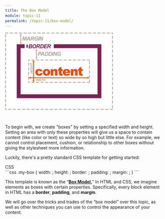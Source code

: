```yaml
---
title: The Box Model
module: topic-11
permalink: /topic-11/box-model/
---
```


<div class="divider-heading"></div>

<img src="../img/box-model-full.gif" alt="the full css box model" style="width: 350px; margin: 0 auto 30px;" />

To begin with, we create "boxes" by setting a specified width and height. Setting an area with only these properties will give us a space to contain content (like color or text) so wide by so high but little else. For example, we cannot control placement, cushion, or relationship to other boxes without giving the stylesheet more information.

Luckily, there's a pretty standard CSS template for getting started:

<div class="code-heading">
  <span class="css">CSS</span>
</div>
```css
.my-box {
  width: ;
  height: ;
  border: ;
  padding: ;
  margin: ;
}
```

This template is known as the “<b><a href="https://www.w3schools.com/css/css_boxmodel.asp" target="_blank">Box Model.</a></b>” In HTML and CSS, we imagine elements as boxes with certain properties. Specifically, every block element in HTML has a **border**, **padding**, and **margin**.

We will go over the tricks and trades of the “box model” over this topic, as well as other techniques you can use to control the appearance of your content.
